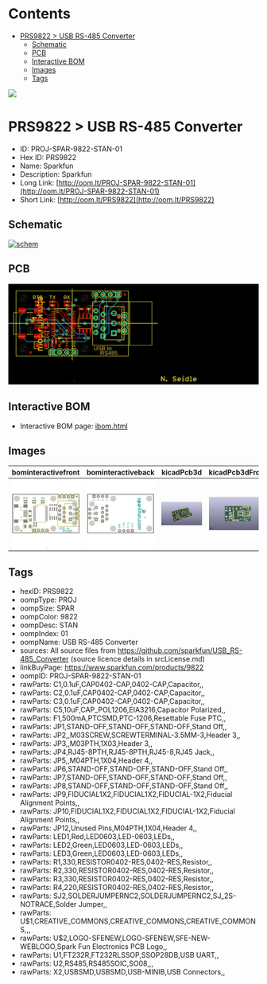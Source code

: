 



Contents
========

* [PRS9822 > USB RS-485 Converter](#prs9822--usb-rs-485-converter)
	* [Schematic](#schematic)
	* [PCB](#pcb)
	* [Interactive BOM](#interactive-bom)
	* [Images](#images)
	* [Tags](#tags)
  
![][im]
# PRS9822 > USB RS-485 Converter

- ID: PROJ-SPAR-9822-STAN-01
- Hex ID: PRS9822
- Name: Sparkfun
- Description: Sparkfun
- Long Link: [http://oom.lt/PROJ-SPAR-9822-STAN-01](http://oom.lt/PROJ-SPAR-9822-STAN-01)
- Short Link: [http://oom.lt/PRS9822](http://oom.lt/PRS9822)

## Schematic
  
[![schem](eagleSchemImage.png)](eagleSchemImage.png)
## PCB
  
[![pcb](eagleImage.png)](eagleImage.png)
## Interactive BOM

- Interactive BOM page: [ibom.html](https://htmlpreview.github.io/?https://github.com/oomlout/oomlout_OOMP_projects/blob/main/PROJ-SPAR-9822-STAN-01/kicad/bom/ibom.html)

## Images
  
  

|bominteractivefront|bominteractiveback|kicadPcb3d|kicadPcb3dFront|kicadPcb3dBack|eagleImage|eagleSchemImage|pcbdraw|pcbdrawback|
| :---: | :---: | :---: | :---: | :---: | :---: | :---: | :---: | :---: |
|[![bominteractivefront](bomFront_140.png)](bomFront.png)|[![bominteractiveback](bomBack_140.png)](bomBack.png)|[![kicadPcb3d](kicadPcb3d_140.png)](kicadPcb3d.png)|[![kicadPcb3dFront](kicadPcb3dFront_140.png)](kicadPcb3dFront.png)|[![kicadPcb3dBack](kicadPcb3dBack_140.png)](kicadPcb3dBack.png)|[![eagleImage](eagleImage_140.png)](eagleImage.png)|[![eagleSchemImage](eagleSchemImage_140.png)](eagleSchemImage.png)|[![pcbdraw](pcbdraw_140.png)](pcbdraw.png)|[![pcbdrawback](pcbdrawBack_140.png)](pcbdrawBack.png)|

## Tags

- hexID: PRS9822
- oompType: PROJ
- oompSize: SPAR
- oompColor: 9822
- oompDesc: STAN
- oompIndex: 01
- oompName: USB RS-485 Converter
- sources: All source files from https://github.com/sparkfun/USB_RS-485_Converter (source licence details in srcLicense.md)
- linkBuyPage: https://www.sparkfun.com/products/9822
- oompID: PROJ-SPAR-9822-STAN-01
- rawParts: C1,0.1uF,CAP0402-CAP,0402-CAP,Capacitor,,
- rawParts: C2,0.1uF,CAP0402-CAP,0402-CAP,Capacitor,,
- rawParts: C3,0.1uF,CAP0402-CAP,0402-CAP,Capacitor,,
- rawParts: C5,10uF,CAP_POL1206,EIA3216,Capacitor Polarized,,
- rawParts: F1,500mA,PTCSMD,PTC-1206,Resettable Fuse PTC,,
- rawParts: JP1,STAND-OFF,STAND-OFF,STAND-OFF,Stand Off,,
- rawParts: JP2,,M03SCREW,SCREWTERMINAL-3.5MM-3,Header 3,,
- rawParts: JP3,,M03PTH,1X03,Header 3,,
- rawParts: JP4,RJ45-8PTH,RJ45-8PTH,RJ45-8,RJ45 Jack,,
- rawParts: JP5,,M04PTH,1X04,Header 4,,
- rawParts: JP6,STAND-OFF,STAND-OFF,STAND-OFF,Stand Off,,
- rawParts: JP7,STAND-OFF,STAND-OFF,STAND-OFF,Stand Off,,
- rawParts: JP8,STAND-OFF,STAND-OFF,STAND-OFF,Stand Off,,
- rawParts: JP9,FIDUCIAL1X2,FIDUCIAL1X2,FIDUCIAL-1X2,Fiducial Alignment Points,,
- rawParts: JP10,FIDUCIAL1X2,FIDUCIAL1X2,FIDUCIAL-1X2,Fiducial Alignment Points,,
- rawParts: JP12,Unused Pins,M04PTH,1X04,Header 4,,
- rawParts: LED1,Red,LED0603,LED-0603,LEDs,,
- rawParts: LED2,Green,LED0603,LED-0603,LEDs,,
- rawParts: LED3,Green,LED0603,LED-0603,LEDs,,
- rawParts: R1,330,RESISTOR0402-RES,0402-RES,Resistor,,
- rawParts: R2,330,RESISTOR0402-RES,0402-RES,Resistor,,
- rawParts: R3,330,RESISTOR0402-RES,0402-RES,Resistor,,
- rawParts: R4,220,RESISTOR0402-RES,0402-RES,Resistor,,
- rawParts: SJ2,SOLDERJUMPERNC2,SOLDERJUMPERNC2,SJ_2S-NOTRACE,Solder Jumper,,
- rawParts: U$1,CREATIVE_COMMONS,CREATIVE_COMMONS,CREATIVE_COMMONS,,,
- rawParts: U$2,LOGO-SFENEW,LOGO-SFENEW,SFE-NEW-WEBLOGO,Spark Fun Electronics PCB Logo,,
- rawParts: U1,FT232R,FT232RLSSOP,SSOP28DB,USB UART,,
- rawParts: U2,RS485,RS485SOIC,SO08,,,
- rawParts: X2,USBSMD,USBSMD,USB-MINIB,USB Connectors,,



[im]: kicadPcb3d_450.png
